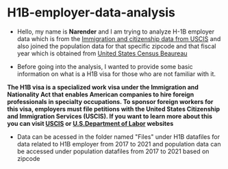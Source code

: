# H1B-employer-data-analysis

* Hello, my name is **Narender** and I am trying to analyze H-1B employer data which is from the [Immigration and citizenship data from USCIS](https://www.uscis.gov/tools/reports-and-studies/h-1b-employer-data-hub) and also joined the population data for that specific zipcode and that fiscal year which is obtained from [United States Census Beaureau](https://data.census.gov/table?t=Counts,+Estimates,+and+Projections&g=010XX00US$8600000&tid=ACSDT5Y2021.B01003)

* Before going into the analysis, I wanted to provide some basic information on what is a H1B visa for those who are not familiar with it.

**The H1B visa is a specialized work visa under the Immigration and Nationality Act that enables American companies to hire foreign professionals in specialty occupations. To sponsor foreign workers for this visa, employers must file petitions with the United States Citizenship and Immigration Services (USCIS). If you want to learn more about this you can visit [USCIS](https://www.uscis.gov/working-in-the-united-states/h-1b-specialty-occupations) or [U.S.Department of Labor](https://www.dol.gov/agencies/whd/immigration/h1b) websites**

* Data can be acessed in the folder named "Files" under H1B datafiles for data related to H1B employer from 2017 to 2021 and population data can be accessed under population datafiles from 2017 to 2021 based on zipcode
